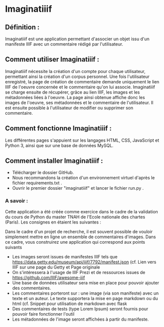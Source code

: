 # Imaginatiiif

## Définition :

Imaginatiiif est une application permettant d'associer un objet issu d'un manifeste IIIF avec un commentaire rédigé par l'utilisateur.

## Comment utiliser Imaginatiiif :

Imaginatiiif nécessite la création d'un compte pour chaque utilisateur, permettant ainsi la création d'un corpus personnel. Une fois l'utilisateur enregistré, la page de création de commentaire demande uniquement le lien IIIF de l'oeuvre concernée et le commentaire qu'on lui associe. Imaginatiiif se charge ensuite de récupérer, grâce au lien IIIF, les images et les métadonnées liées à l'oeuvre.
La page ainsi obtenue affiche donc les images de l'oeuvre, ses métadonnées et le commentaire de l'utilisateur. Il est ensuite possible à l'utilisateur de modifier ou supprimer son commentaire.

## Comment fonctionne Imaginatiiif :

Les différentes pages s'appuient sur les langages HTML, CSS, JavaScript et Python 3, ainsi que sur une base de données MySQL.

## Comment installer Imaginatiiif :

* Télécharger le dossier GitHub.
* Nous recommandons la création d'un environnement virtuel d'après le fichier requirements.txt .
* Ouvrir le premier dossier "imaginatiiif" et lancer le fichier run.py .

### A savoir :

Cette application a été créée comme exercice dans le cadre de la validation du cours de Python du master TNAH de l'Ecole nationale des chartes (Paris).
Les consignes en étaient les suivantes :

Dans le cadre d'un projet de recherche, il est souvent possible de vouloir simplement mettre en ligne un ensemble de commentaires d'images. Dans ce cadre, vous construirez une application qui correspond aux points suivants
- Les images seront issues de manifestes IIIF tels que https://data.getty.edu/museum/api/iiif/7792/manifest.json (cf. Lien vers IIIF sur une page du Getty et Page originale
- On s'intéressera à l'usage de IIIF Prezi et de ressources issues de https://github.com/IIIF/awesome-iiif
- Une base de données utilisateur sera mise en place pour pouvoir ajouter des commentaires.
- Les commentaires porteront sur : une image (via son manifeste) avec un texte et un auteur. Le texte supportera la mise en page markdown ou du html (cf. Snippet pour utilisation de markdown avec flask
- Des commentaires de tests (type Lorem Ipsum) seront fournis pour pouvoir faire fonctionner l'outil
- Les métadonnées de l'image seront affichées à partir du manifeste.
